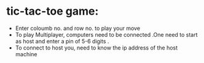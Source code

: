# tic-tac-toe game:
* Enter coloumb no. and row no. to play your move
* To play Multiplayer, computers need to be connected .One need to start as host and enter a pin of 5-6 digits .
* To connect to host you, need to know the ip address of the host machine
